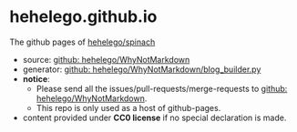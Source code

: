 # hehelego.github.io

The github pages of [hehelego/spinach](https://github.com/hehelego/)

- source: [github: hehelego/WhyNotMarkdown](https://github.com/hehelego/WhyNotMarkdown)
- generator: [github: hehelego/WhyNotMarkdown/blog_builder.py](https://github.com/hehelego/WhyNotMarkdown/blob/master/backup/scripts/blog_builder.py)
- **notice**: 
  - Please send all the issues/pull-requests/merge-requests to [github: hehelego/WhyNotMarkdown](https://github.com/hehelego/WhyNotMarkdown).  
  - This repo is only used as a host of github-pages.
- content provided under **CC0 license** if no special declaration is made.
